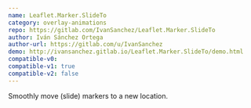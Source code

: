 ```yaml
---
name: Leaflet.Marker.SlideTo
category: overlay-animations
repo: https://gitlab.com/IvanSanchez/Leaflet.Marker.SlideTo
author: Iván Sánchez Ortega
author-url: https://gitlab.com/u/IvanSanchez
demo: http://ivansanchez.gitlab.io/Leaflet.Marker.SlideTo/demo.html
compatible-v0:
compatible-v1: true
compatible-v2: false
---
```


Smoothly move (slide) markers to a new location.

